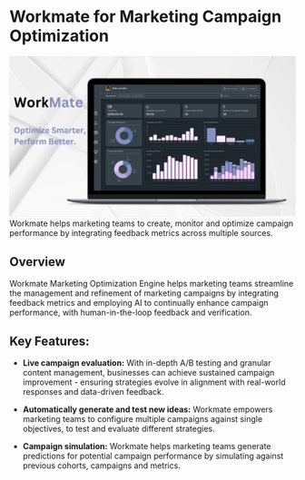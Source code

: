 # Workmate for Marketing Campaign Optimization
![image 1](../blog-image/blog-18/blog-18-dash.png)
Workmate helps marketing teams to create, monitor and optimize campaign performance by integrating feedback metrics across multiple sources.

## Overview
Workmate Marketing Optimization Engine helps marketing teams streamline the management and refinement of marketing campaigns by integrating feedback metrics and employing AI to continually enhance campaign performance, with human-in-the-loop feedback and verification.

## Key Features:

- **Live campaign evaluation:** With in-depth A/B testing and granular content management, businesses can achieve sustained campaign improvement - ensuring strategies evolve in alignment with real-world responses and data-driven feedback.

- **Automatically generate and test new ideas:** Workmate empowers marketing teams to configure multiple campaigns against single objectives, to test and evaluate different strategies.

- **Campaign simulation:** Workmate helps marketing teams generate predictions for potential campaign performance by simulating against previous cohorts, campaigns and metrics.